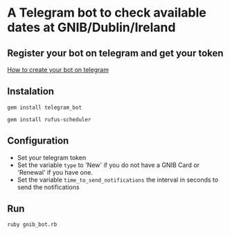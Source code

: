 # A Telegram bot to check available dates at GNIB/Dublin/Ireland

## Register your bot on telegram and get your token

[How to create your bot on telegram](https://core.telegram.org/bots)

## Instalation

`gem install telegram_bot`

`gem install rufus-scheduler`

## Configuration

- Set your telegram token
- Set the variable `type` to 'New' if you do not have a GNIB Card or 'Renewal'
if you have one.
- Set the variable `time_to_send_notifications` the interval in seconds to send
the notifications

## Run

`ruby gnib_bot.rb`
